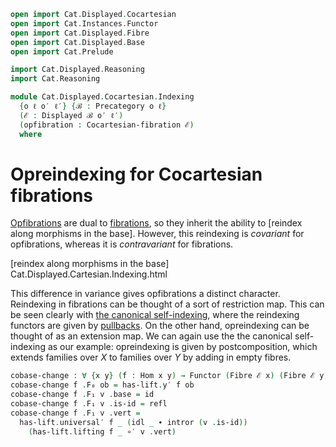 ```agda
open import Cat.Displayed.Cocartesian
open import Cat.Instances.Functor
open import Cat.Displayed.Fibre
open import Cat.Displayed.Base
open import Cat.Prelude

import Cat.Displayed.Reasoning
import Cat.Reasoning

module Cat.Displayed.Cocartesian.Indexing
  {o ℓ o′ ℓ′} {ℬ : Precategory o ℓ}
  (ℰ : Displayed ℬ o′ ℓ′)
  (opfibration : Cocartesian-fibration ℰ)
  where
```

<!--
```agda
open Cat.Reasoning ℬ
open Displayed ℰ
open Cat.Displayed.Reasoning ℰ
open Cocartesian-fibration opfibration
open Functor
```
-->

# Opreindexing for Cocartesian fibrations

[Opfibrations] are dual to [fibrations], so they inherit the ability
to [reindex along morphisms in the base]. However, this reindexing is
*covariant* for opfibrations, whereas it is *contravariant* for
fibrations.

[Opfibrations]: Cat.Displayed.Cocartesian.html
[fibrations]: Cat.Displayed.Cartesian.html
[reindex along morphisms in the base] Cat.Displayed.Cartesian.Indexing.html

This difference in variance gives opfibrations a distinct character.
Reindexing in fibrations can be thought of a sort of restriction map.
This can be seen clearly with [the canonical self-indexing], where the
reindexing functors are given by [pullbacks]. On the other hand,
opreindexing can be thought of as an extension map. We can again use the
the canonical self-indexing as our example: opreindexing is given by
postcomposition, which extends families over $X$ to families over $Y$ by
adding in empty fibres.

[the canonical self-indexing]: Cat.Displayed.Instances.Slice.html
[pullbacks]: Cat.Diagram.Pullback.html

```agda
cobase-change : ∀ {x y} (f : Hom x y) → Functor (Fibre ℰ x) (Fibre ℰ y)
cobase-change f .F₀ ob = has-lift.y′ f ob
cobase-change f .F₁ v .base = id
cobase-change f .F₁ v .is-id = refl
cobase-change f .F₁ v .vert =
  has-lift.universal′ f _ (idl _ ∙ intror (v .is-id))
    (has-lift.lifting f _ ∘′ v .vert)
```

<!--
```agda
cobase-change f .F-id =
  Fibre-hom-path _ _ refl $ sym $
  has-lift.unique _ _ _ $
  from-pathp⁻ (idl′ _)
  ∙ sym (revive₁ (idr′ _) ∙ reindex _ _)
cobase-change f .F-∘ g h =
  Fibre-hom-path _ _ (sym (idr id)) $ symP $
  has-lift.uniquep f _ (eliml (idl _) ∙ intror (eliml (g .is-id) ∙ h .is-id)) (idr id)
  (idl _ ∙ intror (eliml (g .is-id) ∙ h .is-id)) _ $ to-pathp $
    revive₁ (pullr[] (idl _ ∙ intror (h .is-id)) (has-lift.commutesp f _ _ _))
    ·· revive₁ (pulll[] (idl _ ∙ intror (g .is-id)) (has-lift.commutesp f _ _ _))
    ·· sym assoc[]
    ∙ liberate refl
```
-->
